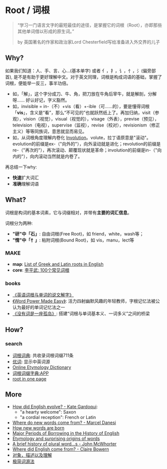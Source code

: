 # Root / 词根

> “学习一门语言文字的最短最佳的途径，是掌握它的词根（Root），亦即那些其他单词借以形成的原生词。” 
> 
> by 英国著名的作家和政治家Lord Chesterfield写给准备进入外交界的儿子

## Why?

如果我们知道：人、手、言、心...(基本单字) 或者 亻，扌，讠，忄，氵(偏旁部首), 是不是有助于更好理解中文。对于英文同理，词根是构成词语的基础，掌握了词根，便能举一反三，事半功倍。

* 如，「解」，这个字分成刀、牛、角，把刀放在牛角后宰牛，就是解剖，分解呀…… 好认好记，字义豁然。
* 如，invisible = in-（不）+vis（看）+-ible（可……的），要是懂得词根「**vis**」，含义是“看”，那么“不可见的”也就跃然纸上了。再加归纳，visit（参观），vision（视觉），visual（视觉的），visage（外表），previse（预见），television（电视），supervise（监视），revise（校对），revisionism（修正主义）等等同族词，意思就显而易见。
* 如，从词根角度理解内卷化 [Involution](https://www.ruanyifeng.com/blog/2020/09/weekly-issue-126.html)。volute，拉丁语原意是"滚动"。evolution的前缀是ex-（"向外的"），向外滚动就是进化；revolution的前缀是re-（"再次的"），再次滚动、颠覆现状就是革命；involution的前缀是in-（"向内的"），向内滚动当然就是内卷了。

再总结一下why:

* **快速**扩大词汇
* **准确**理解词语

## What?

词根是构词的基本词素，它与词缀相对，并带有**主要的词汇信息**。

词根分为两种:

- **"研"中「石」**: 自由词根(Free Root)，如 friend，white，wash等；
- **"情"中「忄」**: 粘附词根(Bound Root)，如 vis，manu，lect等

### MAKE 

* **map**: [List of Greek and Latin roots in English](https://www.wikiwand.com/en/List_of_Greek_and_Latin_roots_in_English)
* **core**: [李平武: 100个常见词根](https://workflowy.com/s/100/kaWTqkqEsFXTWI1Y)

### books

- [《英语词根与单词的说文解字》](https://book.douban.com/subject/27116778/)
- [《Word Power Made Easy》](https://book.douban.com/subject/25977798/): 活力四射幽默风趣的年轻教师，字根记忆法被公认为最好的单词记忆法之一
- [《没有词是一座孤岛》](https://book.douban.com/subject/26774062/): 搭建“词根与单词基本义、一词多义”之间的桥梁

## How?

### search 

- [词根词典](http://www.cgdict.com/): 共收录词根词缀711条
- [优词](https://www.youdict.com/): 显示中英词源 
- [Online Etymology Dictionary](https://www.etymonline.com/)
- [词根词缀字典:APP](https://itunes.apple.com/cn/app/%E8%AF%8D%E6%A0%B9%E8%AF%8D%E7%BC%80%E5%AD%97%E5%85%B8-%E6%89%B9%E9%87%8F%E8%83%8C%E5%8D%95%E8%AF%8D/id528178365?mt=8)
- [root in one page](https://myvocabulary.com/dir-root-root_master)


## More

- [How did English evolve? - Kate Gardoqui](https://www.youtube.com/watch?v=kIzFz9T5rhI):  
	- "a hearty welcome": Saxon 
	- "a cordial reception":  French or Latin
- [Where do new words come from? - Marcel Danesi](https://ed.ted.com/lessons/where-do-new-words-come-from-marcel-danesi)
- [How new words are born](https://www.theguardian.com/media/mind-your-language/2016/feb/04/english-neologisms-new-words)
- [Major Periods of Borrowing in the History of English](http://www.ruf.rice.edu/~kemmer/Words/loanwords.html)
- [Etymology and surprising origins of words](https://www.youtube.com/watch?v=cSAW4FSA8Dg)
- [A brief history of plural word...s - John McWhorter](https://www.youtube.com/watch?v=_gwJHuEa9Jc)
- [Where did English come from? - Claire Bowern](https://www.youtube.com/watch?v=YEaSxhcns7Y)
- [对象，描述以及理解](https://mp.weixin.qq.com/s?__biz=MzA3NDgzMzI5Mg==&amp;mid=400849710&amp;idx=1&amp;sn=b3077281e3310745656303782a11c5f9&amp;scene=1&amp;srcid=1121fqTE8IYK3Uf07UD0UPDU%23rd)
- [极简词源法](https://mp.weixin.qq.com/s?__biz=MzIzOTc1MDk2NA==&mid=2247483860&idx=1&sn=1955d3818c0bfc8e04884b41071b67a3&chksm=e9241b8fde539299b6a1b23d1028e81079a9b7653d9abd205c4fb97ffadd41837a8047db4a99&mpshare=1&scene=1&srcid=0424G5bvyK5uetRd9IUdZumt%23rd)
